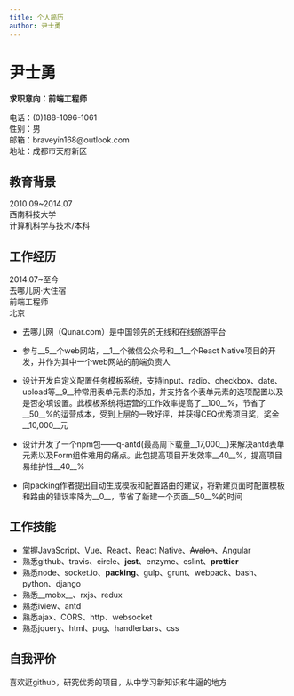 ```yaml
---
title: 个人简历
author: 尹士勇
---
```

# 尹士勇

__求职意向：前端工程师__
<div class="cv-wrapper">
<div>电话：(0)188-1096-1061</div>
<div>性别：男</div>
</div>
<div class="cv-wrapper">
<div>邮箱：braveyin168@outlook.com</div>
<div >地址：成都市天府新区</div>
</div>



## 教育背景

<div class="cv-wrapper">
<div>2010.09~2014.07</div>
<div>西南科技大学</div>     
<div style="flex: 2">计算机科学与技术/本科</div>
</div>

## 工作经历

<div class="cv-wrapper">
<div>2014.07~至今</div>
<div>去哪儿网&middot;大住宿</div>     
<div>前端工程师</div>
<div>北京</div>
</div>

- 去哪儿网（Qunar.com）是中国领先的无线和在线旅游平台
- 参与__5__个web网站，__1__个微信公众号和__1__个React Native项目的开发，并作为其中一个web网站的<span class="centers">前端负责人</span>
- 设计开发自定义配置任务模板系统，支持input、radio、checkbox、date、upload等__9__种常用表单元素的添加，并支持各个表单元素的选项配置以及是否必填设置。此模板系统将运营的工作效率提高了__100__%，节省了__50__%的运营成本，受到上层的一致好评，并获得CEQ优秀项目奖，奖金__10,000__元
- 设计开发了一个npm包——q-antd(最高周下载量__17,000__)来解决antd表单元素以及Form组件难用的痛点。此包提高项目开发效率__40__%，提高项目易维护性__40__%

- 向packing作者提出自动生成模板和配置路由的建议，将新建页面时配置模板和路由的错误率降为__0__，节省了新建一个页面__50__%的时间

## 工作技能

- 掌握JavaScript、Vue、React、React Native、~~Avalon~~、Angular
- 熟悉github、travis、~~circle~~、__jest__、enzyme、eslint、__prettier__
- 熟悉node、socket.io、__packing__、gulp、grunt、webpack、bash、python、django
- 熟悉__mobx__、rxjs、redux
- 熟悉iview、antd
- 熟悉ajax、CORS、http、websocket
- 熟悉jquery、html、pug、handlerbars、css

## 自我评价

喜欢逛github，研究优秀的项目，从中学习新知识和牛逼的地方

<style>
  .fixedHeaderContainer,
.postHeader,
#docsNav,
.onPageNav,
.blog-recent,
.nav-footer {
    display: none;
}
.navPusher,
.blogContainer .lonePost {
    padding-top: 0;
}
.sideNavVisible .wrapper {
    max-width: 860px !important;
}
</style>

